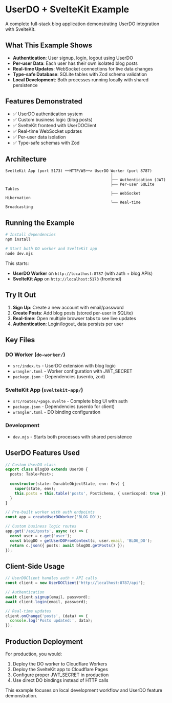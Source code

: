 # UserDO + SvelteKit Example

A complete full-stack blog application demonstrating UserDO integration with SvelteKit.

## What This Example Shows

- **Authentication**: User signup, login, logout using UserDO
- **Per-user Data**: Each user has their own isolated blog posts
- **Real-time Updates**: WebSocket connections for live data changes
- **Type-safe Database**: SQLite tables with Zod schema validation
- **Local Development**: Both processes running locally with shared persistence

## Features Demonstrated

- ✅ UserDO authentication system
- ✅ Custom business logic (blog posts)
- ✅ SvelteKit frontend with UserDOClient
- ✅ Real-time WebSocket updates
- ✅ Per-user data isolation
- ✅ Type-safe schemas with Zod

## Architecture

```
SvelteKit App (port 5173) ──HTTP/WS──> UserDO Worker (port 8787)
                                              │
                                              ├── Authentication (JWT)
                                              ├── Per-user SQLite Tables
                                              ├── WebSocket Hibernation
                                              └── Real-time Broadcasting
```

## Running the Example

```bash
# Install dependencies
npm install

# Start both DO worker and SvelteKit app
node dev.mjs
```

This starts:
- **UserDO Worker** on `http://localhost:8787` (with auth + blog APIs)
- **SvelteKit App** on `http://localhost:5173` (frontend)

## Try It Out

1. **Sign Up**: Create a new account with email/password
2. **Create Posts**: Add blog posts (stored per-user in SQLite)
3. **Real-time**: Open multiple browser tabs to see live updates
4. **Authentication**: Login/logout, data persists per user

## Key Files

### DO Worker (`do-worker/`)
- `src/index.ts` - UserDO extension with blog logic
- `wrangler.toml` - Worker configuration with JWT_SECRET
- `package.json` - Dependencies (userdo, zod)

### SvelteKit App (`sveltekit-app/`)
- `src/routes/+page.svelte` - Complete blog UI with auth
- `package.json` - Dependencies (userdo for client)
- `wrangler.toml` - DO binding configuration

### Development
- `dev.mjs` - Starts both processes with shared persistence

## UserDO Features Used

```ts
// Custom UserDO class
export class BlogDO extends UserDO {
  posts: Table<Post>;
  
  constructor(state: DurableObjectState, env: Env) {
    super(state, env);
    this.posts = this.table('posts', PostSchema, { userScoped: true });
  }
}

// Pre-built worker with auth endpoints
const app = createUserDOWorker('BLOG_DO');

// Custom business logic routes
app.get('/api/posts', async (c) => {
  const user = c.get('user');
  const blogDO = getUserDOFromContext(c, user.email, 'BLOG_DO');
  return c.json({ posts: await blogDO.getPosts() });
});
```

## Client-Side Usage

```ts
// UserDOClient handles auth + API calls
const client = new UserDOClient('http://localhost:8787/api');

// Authentication
await client.signup(email, password);
await client.login(email, password);

// Real-time updates
client.onChange('posts', (data) => {
  console.log('Posts updated:', data);
});
```

## Production Deployment

For production, you would:
1. Deploy the DO worker to Cloudflare Workers
2. Deploy the SvelteKit app to Cloudflare Pages
3. Configure proper JWT_SECRET in production
4. Use direct DO bindings instead of HTTP calls

This example focuses on local development workflow and UserDO feature demonstration.